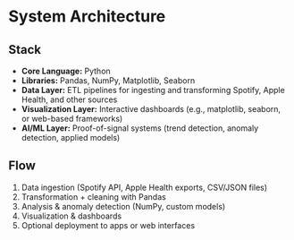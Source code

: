 # System Architecture

## Stack
- **Core Language:** Python
- **Libraries:** Pandas, NumPy, Matplotlib, Seaborn
- **Data Layer:** ETL pipelines for ingesting and transforming Spotify, Apple Health, and other sources
- **Visualization Layer:** Interactive dashboards (e.g., matplotlib, seaborn, or web-based frameworks)
- **AI/ML Layer:** Proof-of-signal systems (trend detection, anomaly detection, applied models)

## Flow
1. Data ingestion (Spotify API, Apple Health exports, CSV/JSON files)
2. Transformation + cleaning with Pandas
3. Analysis & anomaly detection (NumPy, custom models)
4. Visualization & dashboards
5. Optional deployment to apps or web interfaces
